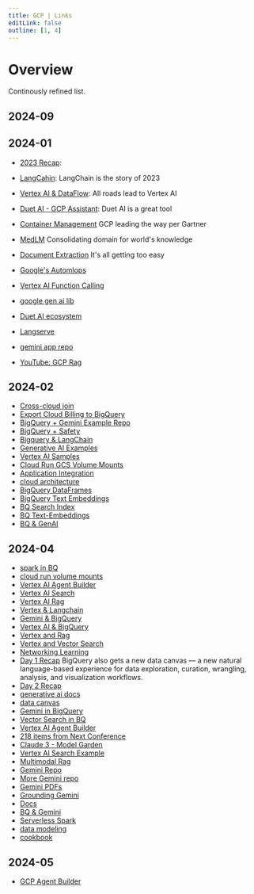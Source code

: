 ```yaml
---
title: GCP | Links
editLink: false
outline: [1, 4]
---
```


# Overview

Continously refined list.

## 2024-09

## 2024-01

- [2023 Recap](https://cloud.google.com/blog/products/gcp/google-cloud-top-news-of-2023?utm_source=substack&utm_medium=email):

- [LangCahin](https://cloud.google.com/blog/products/databases/using-pgvector-llms-and-langchain-with-google-cloud-databases): LangChain is the story of 2023

- [Vertex AI & DataFlow](https://cloud.google.com/blog/products/ai-machine-learning/streaming-prediction-with-dataflow-and-vertex?utm_source=substack&utm_medium=email): All roads lead to Vertex AI

- [Duet AI - GCP Assistant](https://cloud.google.com/blog/products/ai-machine-learning/get-ai-help-on-networking-tasks?utm_source=substack&utm_medium=email): Duet AI is a great tool

- [Container Management](https://cloud.google.com/blog/products/containers-kubernetes/a-leader-in-2023-gartner-magic-quadrant-for-container-management) GCP leading the way per Gartner

- [MedLM](https://cloud.google.com/blog/topics/healthcare-life-sciences/introducing-medlm-for-the-healthcare-industry) Consolidating domain for world's knowledge

- [Document Extraction](https://cloud.google.com/blog/products/ai-machine-learning/document-ai-custom-extractor-powered-by-generative-ai-is-now-ga?utm_source=substack&utm_medium=email) It's all getting too easy

- [Google's Automlops](https://github.com/GoogleCloudPlatform/automlops)

- [Vertex AI Function Calling](https://cloud.google.com/vertex-ai/docs/generative-ai/multimodal/function-calling)

- [google gen ai lib](https://github.com/google/generative-ai-python)
- [Duet AI ecosystem](https://substackcdn.com/image/fetch/f_auto,q_auto:good,fl_progressive:steep/https%3A%2F%2Fsubstack-post-media.s3.amazonaws.com%2Fpublic%2Fimages%2Ff9a08aca-3c38-4980-a347-ae6fd99e528f_1120x570.png)
- [Langserve](https://cloud.google.com/blog/products/ai-machine-learning/deploy-langchain-on-cloud-run-with-langserve)
- [gemini app repo](https://github.com/GoogleCloudPlatform/generative-ai/tree/main/gemini/)
- [YouTube: GCP Rag](https://www.youtube.com/watch?v=xC-wHB8PODQ)

## 2024-02

- [Cross-cloud join](https://cloud.google.com/bigquery/docs/biglake-intro#cross-cloud_joins)
- [Export Cloud Billing to BigQuery](https://cloud.google.com/billing/docs/how-to/export-data-bigquery)
- [BigQuery + Gemini Example Repo](https://github.com/GoogleCloudPlatform/generative-ai/tree/main/gemini/use-cases/applying-llms-to-data/using-gemini-with-bigquery-remote-functions)
- [BigQuery + Safety](https://medium.com/google-cloud/hidden-gems-of-bigquery-p7-safety-first-e4668fa4f248)
- [Bigquery & LangChain](https://cloud.google.com/blog/products/ai-machine-learning/open-source-framework-for-connecting-llms-to-your-data?utm_source=substack&utm_medium=email)
- [Generative AI Examples](https://github.com/GoogleCloudPlatform/generative-ai)
- [Vertex AI Samples](https://github.com/GoogleCloudPlatform/vertex-ai-samples/)
- [Cloud Run GCS Volume Mounts](https://cloud.google.com/run/docs/configuring/services/cloud-storage-volume-mounts)
- [Application Integration](https://cloud.google.com/application-integration/docs/overview)
- [cloud architecture](https://cloud.google.com/architecture)
- [BigQuery DataFrames](https://cloud.google.com/python/docs/reference/bigframes/latest)
- [BigQuery Text Embeddings](https://cloud.google.com/blog/products/data-analytics/introducing-bigquery-text-embeddings)
- [BQ Search Index](https://medium.com/codex/google-launched-vector-search-indexes-for-bigquery-4a133c491ad8)
- [BQ Text-Embeddings](https://cloud.google.com/blog/products/data-analytics/introducing-bigquery-text-embeddings)
- [BQ & GenAI](https://medium.com/google-cloud/unleashing-the-power-of-genai-in-bigquery-78c3d4e1e92d)

## 2024-04

- [spark in BQ](https://cloud.google.com/blog/products/data-analytics/apache-spark-stored-procedures-in-bigquery-are-ga)
- [cloud run volume mounts](https://cloud.google.com/blog/products/serverless/introducing-cloud-run-volume-mounts)
- [Vertex AI Agent Builder](https://cloud.google.com/products/agent-builder?hl=en)
- [Vertex AI Search](https://cloud.google.com/enterprise-search?hl=en)
- [Vertex AI Rag](https://cloud.google.com/blog/products/ai-machine-learning/generative-ai-applications-with-vertex-ai-palm-2-models-and-langchain)
- [Vertex & Langchain](https://cloud.google.com/blog/products/databases/build-rag-applications-with-langchain-and-google-cloud)
- [Gemini & BigQuery](https://cloud.google.com/blog/products/data-analytics/gemini-pro-available-in-bigquery-through-vertex-ai)
- [Vertex AI & BigQuery](https://cloud.google.com/blog/products/data-analytics/bring-generative-ai-to-bigquery-with-vertex-ai-integration)
- [Vertex and Rag](https://cloud.google.com/blog/products/ai-machine-learning/rags-powered-by-google-search-technology-part-1)
- [Vertex and Vector Search](https://cloud.google.com/blog/products/data-analytics/introducing-new-vector-search-capabilities-in-bigquery)
- [Networking Learning](https://cloud.google.com/blog/products/networking/learn-how-to-network-in-the-cloud)
- [Day 1 Recap](https://cloud.google.com/blog/topics/google-cloud-next/next24-day-1-recap)
  BigQuery also gets a new data canvas — a new natural language-based experience for data exploration, curation, wrangling, analysis, and visualization workflows.
- [Day 2 Recap](https://cloud.google.com/blog/topics/google-cloud-next/next24-day-2-recap)
- [generative ai docs](https://cloud.google.com/vertex-ai/generative-ai/docs/learn/overview)
- [data canvas](https://cloud.google.com/bigquery/docs/data-canvas)
- [Gemini in BigQuery](https://cloud.google.com/gemini/docs/bigquery/overview)
- [Vector Search in BQ](https://cloud.google.com/blog/products/data-analytics/introducing-new-vector-search-capabilities-in-bigquery)
- [Vertex AI Agent Builder](https://cloud.google.com/blog/products/ai-machine-learning/build-generative-ai-experiences-with-vertex-ai-agent-builder)
- [218 items from Next Conference](https://cloud.google.com/blog/topics/google-cloud-next/google-cloud-next-2024-wrap-up)
- [Claude 3 - Model Garden](https://cloud.google.com/vertex-ai/generative-ai/docs/partner-models/use-claude)
- [Vertex AI Search Example](https://github.com/GoogleCloudPlatform/generative-ai/blob/main/search/search_data_blending_with_gemini_summarization.ipynb)
- [Multimodal Rag](https://github.com/GoogleCloudPlatform/generative-ai/blob/main/gemini/use-cases/retrieval-augmented-generation/multimodal_rag_langchain.ipynb)
- [Gemini Repo](https://github.com/GoogleCloudPlatform/generative-ai/tree/main/gemini#using-this-repository)
- [More Gemini repo](https://github.com/GoogleCloudPlatform/generative-ai/blob/main/language/use-cases/sql-code-generation/sql_code_generation_langchain.ipynb)
- [Gemini PDFs](https://github.com/GoogleCloudPlatform/generative-ai/blob/main/language/use-cases/prod-catalog-enrichment/genai_prod_catalog_enrichment.ipynb)
- [Grounding Gemini](https://github.com/GoogleCloudPlatform/generative-ai/blob/main/gemini/grounding/intro-grounding-gemini.ipynb)
- [Docs](https://cloud.google.com/docs)
- [BQ & Gemini](https://medium.com/google-cloud/bringing-gen-ai-to-the-data-in-bigquery-c7975650afd7)
- [Serverless Spark](https://cloud.google.com/blog/products/data-analytics/apache-spark-stored-procedures-in-bigquery-are-ga)
- [data modeling](https://medium.com/google-cloud/efficient-bigquery-data-modeling-a-storage-and-compute-comparison-ca7f3744e467)
- [cookbook](https://github.com/google-gemini/cookbook/tree/main)

## 2024-05

- [GCP Agent Builder](https://cloud.google.com/generative-ai-app-builder/docs/introduction)
